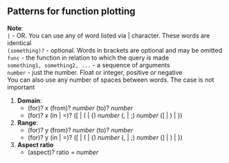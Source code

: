 ## Patterns for function plotting

**Note**: \
`|` - OR. You can use any of word listed via | character. These words are identical \
`(something)?` - optional. Words in brackets are optional and may be omitted \
`func` - the function in relation to which the query is made \
`something1, something2, ...` - a sequence of arguments \
`number` - just the number. Float or integer, positive or negative \
You can also use any number of spaces between words. The case is not important

1) **Domain**:
    - (for)? x (from)? _number_ (to)? _number_
    - (for)? x (in | =)? ([ | ( | {) _number_ (, | ;) _number_ (] | ) | })
2) **Range**:
    - (for)? y (from)? _number_ (to)? _number_
    - (for)? y (in | =)? ([ | ( | {) _number_ (, | ;) _number_ (] | ) | })
3) **Aspect ratio**
    - (aspect)? ratio = _number_